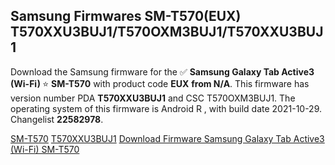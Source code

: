 <h2>Samsung Firmwares SM-T570(EUX) T570XXU3BUJ1/T570OXM3BUJ1/T570XXU3BUJ1</h2>
Download the Samsung firmware for the ✅ <strong>Samsung Galaxy Tab Active3 (Wi-Fi) </strong> ⭐ <strong>SM-T570</strong> with product code <strong>EUX</strong> <strong> from N/A</strong>. This firmware has version number PDA <strong>T570XXU3BUJ1</strong> and CSC T570OXM3BUJ1. The operating system of this firmware is Android R , with build date 2021-10-29. Changelist <strong>22582978</strong>.


[SM-T570](https://samfirm.shop/samsung/model/SM-T570)
[T570XXU3BUJ1](https://samfirm.shop/samsung/pda/T570XXU3BUJ1)
[Download Firmware Samsung Galaxy Tab Active3 (Wi-Fi) SM-T570](https://samfirm.shop/samsung/firmware/470051)
